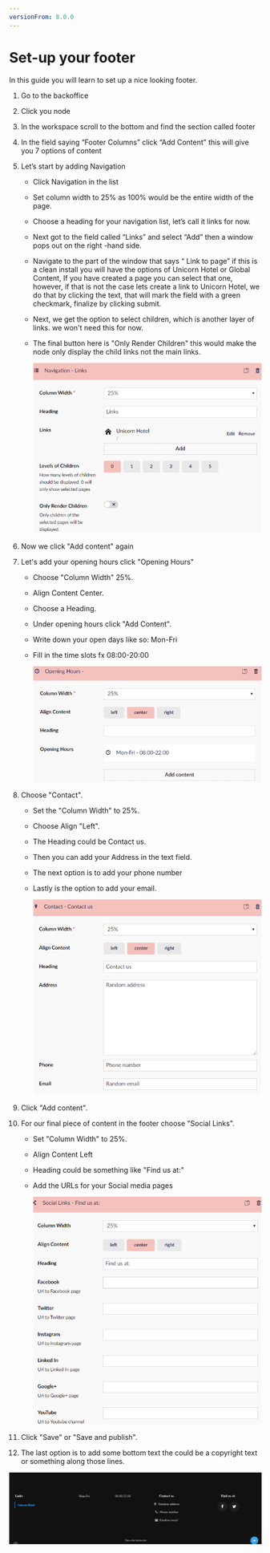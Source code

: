 ```yaml
---
versionFrom: 8.0.0
---
```


# Set-up your footer

In this guide you will learn to set up a nice looking footer.

1. Go to the backoffice
2. Click you node
3. In the workspace scroll to the bottom and find the section called footer
4. In the field saying “Footer Columns” click “Add Content” this will give you 7 options of content
5. Let’s start by adding Navigation
    - Click Navigation in the list
    - Set column width to 25% as 100% would be the entire width of the page.
    - Choose a heading for your navigation list, let’s call it links for now.
    - Next got to the field called “Links” and select “Add” then a window pops out on the right -hand side.
    - Navigate to the part of the window that says “ Link to page” if this is a clean install you will have the options of Unicorn Hotel or Global Content, If you have created a page you can select that one, however, if that is not the case lets create a link to Unicorn Hotel, we do that by clicking the text, that will mark the field with a green checkmark, finalize by clicking submit.
    - Next, we get the option to select children, which is another layer of links. we won't need this for now.
    - The final button here is "Only Render Children" this would make the node only display the child links not the main links.

        ![The finished footer](images/Navigatio-Footer.png)

6. Now we click "Add content" again
7. Let's add your opening hours click "Opening Hours"
    - Choose "Column Width" 25%.
    - Align Content Center.
    - Choose a Heading.
    - Under opening hours click "Add Content".
    - Write down your open days like so: Mon-Fri
    - Fill in the time slots fx 08:00-20:00

        ![The finished footer](images/Opening-Hours-Footer.png)

8. Choose "Contact".
    - Set the "Column Width" to 25%.
    - Choose Align "Left".
    - The Heading could be Contact us.
    - Then you can add your Address in the text field.
    - The next option is to add your phone number
    - Lastly is the option to add your email.

        ![The finished footer](images/Contact-Footer.png)

9. Click "Add content".
10. For our final piece of content in the footer choose "Social Links".
    - Set "Column Width" to 25%.
    - Align Content Left
    - Heading could be something like "Find us at:"
    - Add the URLs for your Social media pages

        ![The finished footer](images/Social-Links-Footer.png)

11. Click "Save" or "Save and publish".
12. The last option is to add some bottom text the could be a copyright text or something along those lines.

![The finished footer](images/Footer-example.png)